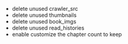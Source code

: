 
+ delete unused crawler_src
+ delete unused thumbnails
+ delete unused book_imgs
+ delete unused read_histories
+ enable customize the chapter count to keep